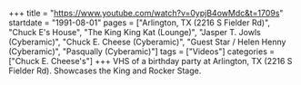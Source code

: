+++
title = "https://www.youtube.com/watch?v=0ypjB4owMdc&t=1709s"
startdate = "1991-08-01"
pages = ["Arlington, TX (2216 S Fielder Rd)", "Chuck E's House", "The King King Kat (Lounge)", "Jasper T. Jowls (Cyberamic)", "Chuck E. Cheese (Cyberamic)", "Guest Star / Helen Henny (Cyberamic)", "Pasqually (Cyberamic)"]
tags = ["Videos"]
categories = ["Chuck E. Cheese's"]
+++
VHS of a birthday party at Arlington, TX (2216 S Fielder Rd). Showcases the King and Rocker Stage. 
